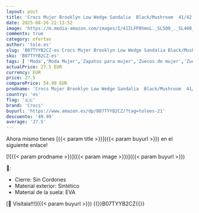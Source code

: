 ```yaml
---
layout: post
title: 'Crocs Mujer Brooklyn Low Wedge Sandalia  Black/Mushroom  41/42 EU'
date: 2025-08-26 22:13:52
image: 'https://m.media-amazon.com/images/I/41ILFP8hmoL._SL500_._SL400_.jpg'
comments: true
category: ofertas
author: 'tole.es'
slug: 'B07TYYB2CZ-es Crocs Mujer Brooklyn Low Wedge Sandalia Black/Mushroom...'
sku: 'B07TYYB2CZ-es'
tags: [ 'Moda','Moda Mujer','Zapatos para mujer','Zuecos de mujer','Zuecos y mules de mujer','crocs','sandalia','🇪🇸', ]
actualPrice: 27.5 EUR
currency: EUR
price: 27.5
comparePrice: 54.99 EUR
prodname: 'Crocs Mujer Brooklyn Low Wedge Sandalia  Black/Mushroom  41/42 EU'
country: 'es'
flag: '🇪🇸'
brand: 'Crocs'
buyurl: 'https://www.amazon.es/dp/B07TYYB2CZ/?tag=tolees-21'
descuento: '49.99'
average: '27.5'
---
```


Ahora mismo tienes [{{< param title >}}]({{< param buyurl >}}) en el siguiente enlace!

[![{{< param prodname >}}]({{< param image >}})]({{< param buyurl >}})

🔎:

- Cierre: Sin Cordones
- Material exterior: Sintético
- Material de la suela: EVA

[🛒 Visítala!!!]({{< param buyurl >}})
{{<world>}}B07TYYB2CZ{{</world>}}
